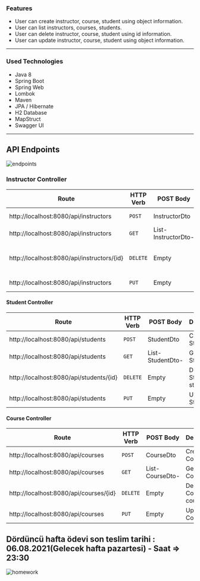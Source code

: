 ### Features


- User can create instructor, course, student using object information.
- User can list instructors, courses, students.
- User can delete instructor, course, student using id information.
- User can update instructor, course, student using object information.

----

### Used Technologies

- Java 8
- Spring Boot
- Spring Web
- Lombok
- Maven
- JPA / Hibernate
- H2 Database
- MapStruct
- Swagger UI

----

## API Endpoints

![endpoints]()

### Instructor Controller

| Route                                                        | HTTP Verb | POST Body  | Description              |
| ------------------------------------------------------------ | --------- | ---------- | ------------------------ |
| http://localhost:8080/api/instructors                         | `POST`    | InstructorDto   | Create Instructor                |
| http://localhost:8080/api/instructors                      | `GET`     | List-InstructorDto-      | Get All Instructors           |
| http://localhost:8080/api/instructors/{id}            | `DELETE`  | Empty    | Delete Instructor by instructorId  |
| http://localhost:8080/api/instructors         | `PUT`     | Empty    |   Update Instructor   |


#### Student Controller

| Route                                                        | HTTP Verb | POST Body  | Description              |
| ------------------------------------------------------------ | --------- | ---------- | ------------------------ |
| http://localhost:8080/api/students                         | `POST`    | StudentDto   | Create Student                |
| http://localhost:8080/api/students                      | `GET`     | List-StudentDto-      | Get All Students           |
| http://localhost:8080/api/students/{id}            | `DELETE`  | Empty    | Delete Student by studentId  |
| http://localhost:8080/api/students         | `PUT`     | Empty    |   Update Student   |


#### Course Controller

| Route                                                        | HTTP Verb | POST Body  | Description              |
| ------------------------------------------------------------ | --------- | ---------- | ------------------------ |
| http://localhost:8080/api/courses                         | `POST`    | CourseDto   | Create Course                |
| http://localhost:8080/api/courses                      | `GET`     | List-CourseDto-      | Get All Courses           |
| http://localhost:8080/api/courses/{id}            | `DELETE`  | Empty    | Delete Course by courseId  |
| http://localhost:8080/api/courses         | `PUT`     | Empty    |   Update Course   |


## Dördüncü hafta ödevi son teslim tarihi : 06.08.2021(Gelecek hafta pazartesi) - Saat =>  23:30

![homework](https://user-images.githubusercontent.com/45206582/131386439-6727321a-5a50-4c20-9413-ea4013013434.PNG)
